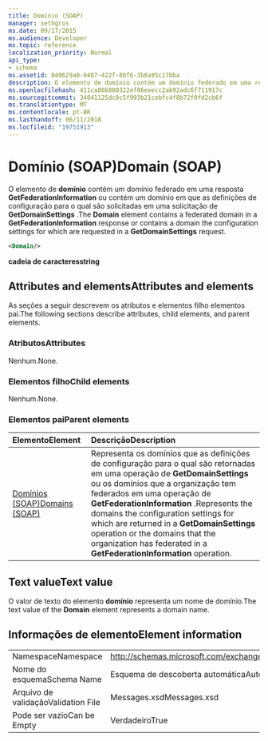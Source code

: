 ```yaml
---
title: Domínio (SOAP)
manager: sethgros
ms.date: 09/17/2015
ms.audience: Developer
ms.topic: reference
localization_priority: Normal
api_type:
- schema
ms.assetid: 849629a0-0467-422f-88f6-3b8a95c17bba
description: O elemento de domínio contém um domínio federado em uma resposta GetFederationInformation ou contém um domínio em que as definições de configuração para o qual são solicitadas em uma solicitação de GetDomainSettings.
ms.openlocfilehash: 411ca866800322ef06eeecc2ab92adc6f711917c
ms.sourcegitcommit: 34041125dc8c5f993b21cebfc4f8b72f0fd2cb6f
ms.translationtype: MT
ms.contentlocale: pt-BR
ms.lasthandoff: 06/11/2018
ms.locfileid: "19751913"
---
```

# <a name="domain-soap"></a><span data-ttu-id="85e9a-103">Domínio (SOAP)</span><span class="sxs-lookup"><span data-stu-id="85e9a-103">Domain (SOAP)</span></span>

<span data-ttu-id="85e9a-104">O elemento de **domínio** contém um domínio federado em uma resposta **GetFederationInformation** ou contém um domínio em que as definições de configuração para o qual são solicitadas em uma solicitação de **GetDomainSettings** .</span><span class="sxs-lookup"><span data-stu-id="85e9a-104">The **Domain** element contains a federated domain in a **GetFederationInformation** response or contains a domain the configuration settings for which are requested in a **GetDomainSettings** request.</span></span> 
  
```XML
<Domain/> 
```

 <span data-ttu-id="85e9a-105">**cadeia de caracteres**</span><span class="sxs-lookup"><span data-stu-id="85e9a-105">**string**</span></span>
## <a name="attributes-and-elements"></a><span data-ttu-id="85e9a-106">Attributes and elements</span><span class="sxs-lookup"><span data-stu-id="85e9a-106">Attributes and elements</span></span>

<span data-ttu-id="85e9a-107">As seções a seguir descrevem os atributos e elementos filho elementos pai.</span><span class="sxs-lookup"><span data-stu-id="85e9a-107">The following sections describe attributes, child elements, and parent elements.</span></span>
  
### <a name="attributes"></a><span data-ttu-id="85e9a-108">Atributos</span><span class="sxs-lookup"><span data-stu-id="85e9a-108">Attributes</span></span>

<span data-ttu-id="85e9a-109">Nenhum.</span><span class="sxs-lookup"><span data-stu-id="85e9a-109">None.</span></span>
  
### <a name="child-elements"></a><span data-ttu-id="85e9a-110">Elementos filho</span><span class="sxs-lookup"><span data-stu-id="85e9a-110">Child elements</span></span>

<span data-ttu-id="85e9a-111">Nenhum.</span><span class="sxs-lookup"><span data-stu-id="85e9a-111">None.</span></span>
  
### <a name="parent-elements"></a><span data-ttu-id="85e9a-112">Elementos pai</span><span class="sxs-lookup"><span data-stu-id="85e9a-112">Parent elements</span></span>

|<span data-ttu-id="85e9a-113">**Elemento**</span><span class="sxs-lookup"><span data-stu-id="85e9a-113">**Element**</span></span>|<span data-ttu-id="85e9a-114">**Descrição**</span><span class="sxs-lookup"><span data-stu-id="85e9a-114">**Description**</span></span>|
|:-----|:-----|
|[<span data-ttu-id="85e9a-115">Domínios (SOAP)</span><span class="sxs-lookup"><span data-stu-id="85e9a-115">Domains (SOAP)</span></span>](domains-soap.md) <br/> |<span data-ttu-id="85e9a-116">Representa os domínios que as definições de configuração para o qual são retornadas em uma operação de **GetDomainSettings** ou os domínios que a organização tem federados em uma operação de **GetFederationInformation** .</span><span class="sxs-lookup"><span data-stu-id="85e9a-116">Represents the domains the configuration settings for which are returned in a **GetDomainSettings** operation or the domains that the organization has federated in a **GetFederationInformation** operation.</span></span>  <br/> |
   
## <a name="text-value"></a><span data-ttu-id="85e9a-117">Text value</span><span class="sxs-lookup"><span data-stu-id="85e9a-117">Text value</span></span>

<span data-ttu-id="85e9a-118">O valor de texto do elemento **domínio** representa um nome de domínio.</span><span class="sxs-lookup"><span data-stu-id="85e9a-118">The text value of the **Domain** element represents a domain name.</span></span> 
  
## <a name="element-information"></a><span data-ttu-id="85e9a-119">Informações de elemento</span><span class="sxs-lookup"><span data-stu-id="85e9a-119">Element information</span></span>

|||
|:-----|:-----|
|<span data-ttu-id="85e9a-120">Namespace</span><span class="sxs-lookup"><span data-stu-id="85e9a-120">Namespace</span></span>  <br/> |http://schemas.microsoft.com/exchange/2010/Autodiscover  <br/> |
|<span data-ttu-id="85e9a-121">Nome do esquema</span><span class="sxs-lookup"><span data-stu-id="85e9a-121">Schema Name</span></span>  <br/> |<span data-ttu-id="85e9a-122">Esquema de descoberta automática</span><span class="sxs-lookup"><span data-stu-id="85e9a-122">Autodiscover schema</span></span>  <br/> |
|<span data-ttu-id="85e9a-123">Arquivo de validação</span><span class="sxs-lookup"><span data-stu-id="85e9a-123">Validation File</span></span>  <br/> |<span data-ttu-id="85e9a-124">Messages.xsd</span><span class="sxs-lookup"><span data-stu-id="85e9a-124">Messages.xsd</span></span>  <br/> |
|<span data-ttu-id="85e9a-125">Pode ser vazio</span><span class="sxs-lookup"><span data-stu-id="85e9a-125">Can be Empty</span></span>  <br/> |<span data-ttu-id="85e9a-126">Verdadeiro</span><span class="sxs-lookup"><span data-stu-id="85e9a-126">True</span></span>  <br/> |
   

